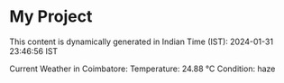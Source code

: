 # My Project

This content is dynamically generated in Indian Time (IST): 2024-01-31 23:46:56 IST


Current Weather in Coimbatore:
Temperature: 24.88 °C
Condition: haze
